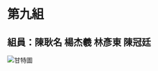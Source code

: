 # 第九組
## 組員：陳耿名 楊杰羲 林彥東 陳冠廷
![甘特圖](https://user-images.githubusercontent.com/91524910/136913884-49938ca2-ae87-40f9-822e-8933b935d5e8.JPG)
